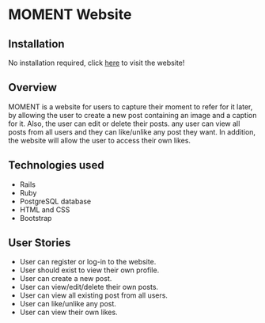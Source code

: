 # MOMENT Website

## Installation

No installation required, click [here](https://sei-rails-app.herokuapp.com) to visit the website!

## Overview

MOMENT is a website for users to capture their moment to refer for it later, by allowing the user to create a new post containing an image and a caption for it. Also, the user can edit or delete their posts. any user can view all posts from all users and they can like/unlike any post they want. In addition, the website will allow the user to access their own likes.

## Technologies used

- Rails
- Ruby
- PostgreSQL database
- HTML and CSS
- Bootstrap


## User Stories

* User can register or log-in to the website.
* User should exist to view their own profile.
* User can create a new post.
* User can view/edit/delete their own posts.
* User can view all existing post from all users.
* User can like/unlike any post.
* User can view their own likes.
